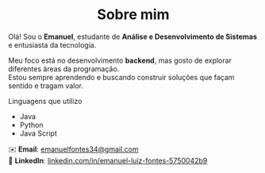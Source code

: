 <h1 align="center">Sobre mim</h1>

Olá! Sou o **Emanuel**, estudante de **Análise e Desenvolvimento de Sistemas** e entusiasta da tecnologia.

Meu foco está no desenvolvimento **backend**, mas gosto de explorar diferentes áreas da programação.  
Estou sempre aprendendo e buscando construir soluções que façam sentido e tragam valor.

Linguagens que utilizo

- Java   
- Python
- Java Script  

✉️ **Email**: [emanuelfontes34@gmail.com](mailto:emanuelfontes34@gmail.com)  
💼 **LinkedIn**: [linkedin.com/in/emanuel-luiz-fontes-5750042b9](https://www.linkedin.com/in/emanuel-luiz-fontes-5750042b9)
